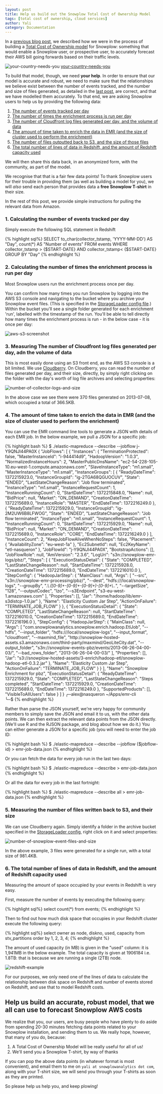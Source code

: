 ```yaml
---
layout: post
title: Help us build out the Snowplow Total Cost of Ownership Model
tags: [total cost of ownership, cloud services]
author: Yali
category: Documentation
---
```


In a [previous blog post][previous-post], we described how we were in the process of building a [Total Cost of Ownership model][previous-post] for Snowplow: something that would enable a Snowplow user, or prospective user, to accurately forecast their AWS bill going forwards based on their traffic levels.

![your-country-needs-you] [your-country-needs-you]

To build that model, though, we need **your help**. In order to ensure that our model is accurate and robust, we need to make sure that the relationships we believe exist between the number of events tracked, and the number and size of files generated, as detailed in the [last post][previous-post], are correct, and that we have modelled them accurately. To that end, we are asking Snowplow users to help us by providing the following data:

1. [The number of events tracked per day](/blog/2013/07/10/help-us-build-out-the-snowplow-total-cost-of-ownership-model/#events-per-day)
2. [The number of times the enrichment process is run per day](/blog/2013/07/10/help-us-build-out-the-snowplow-total-cost-of-ownership-model/#runs-per-day)
3. [The number of Cloudfront log files generated per day, and the volume of data](/blog/2013/07/10/help-us-build-out-the-snowplow-total-cost-of-ownership-model/#log-files-per-day)
4. [The amount of time taken to enrich the data in EMR (and the size of cluster used to perform the enrichment)](/blog/2013/07/10/help-us-build-out-the-snowplow-total-cost-of-ownership-model/#emr-details)
5. [The number of files outputted back to S3, and the size of those files](/blog/2013/07/10/help-us-build-out-the-snowplow-total-cost-of-ownership-model/#output-back-to-s3)
6. [The total number of lines of data in Redshift, and the amount of Redshift capacity used](/blog/2013/07/10/help-us-build-out-the-snowplow-total-cost-of-ownership-model/#redshift-data-points)

We will then share this data back, in an anonymized form, with the community, as part of the model.

We recognise that that is a fair few data points! To thank Snowplow users for their trouble in providing them (as well as building a model for you), we will *also* send each person that provides data a **free Snowplow T-shirt** in their size.

In the rest of this post, we provide simple instructions for pulling the relevant data from Amazon.

<!--more-->

<h3><a name="events-per-day">1. Calculating the number of events tracked per day</a></h3>

Simply execute the following SQL statement in Redshift

{% highlight sql%}
SELECT
to_char(collector_tstamp, 'YYYY-MM-DD') AS "Day",
count(*) AS "Number of events"
FROM events
WHERE collector_tstamp > {$START-DATE}
AND collector_tstamp< {$START-DATE}
GROUP BY "Day"
{% endhighlight %}

<h3><a name="runs-per-day">2. Calculating the number of times the enrichment process is run per day</a></h3>

Most Snowplow users run the enrichment process once per day.

You can confirm how many times you run Snowplow by logging into the AWS S3 console and navigating to the bucket where you archive your Snowplow event files. (This is specified in the [StorageLoader config file][storage-loader-config-file].) Within the bucket you'll see a single folder generated for each enrichment 'run', labelled with the timestamp of the run. You'll be able to tell directly how many times the enrichment process is run - in the below case - it is once per day:

![aws-s3-screenshot][number-of-runs-per-day]

<h3><a name="log-files-per-day">3. Measuring The number of Cloudfront log files generated per day, adn the volume of data</a></h3>

This is most easily done using an S3 front end, as the AWS S3 console is a bit limited. We use [Cloudberry][cloudberry]. On Cloudberry, you can read the number of files generated per day, and their size, directly, by simply right clicking on the folder with the day's worth of log file archives and selecting properties:

![number-of-collector-logs-and-size][number-of-collector-logs-and-size]

In the above case we see there were 370 files generated on 2013-07-08, which occupied a total of 366.5KB.

<h3><a name="emr-details">4. The amount of time taken to enrich the data in EMR (and the size of cluster used to perform the enrichment)</a></h3>

You can use the EMR command line tools to generate a JSON with details of each EMR job. In the below example, we pull a JSON for a specific job:

{% highlight bash %}
$ ./elastic-mapreduce --describe --jobflow j-Y9QNJI44PA0X
{
  "JobFlows": [
    {
      "Instances": {
        "TerminationProtected": false,
        "MasterInstanceId": "i-944414d9",
        "HadoopVersion": "1.0.3",
        "NormalizedInstanceHours": 2,
        "MasterPublicDnsName": "ec2-54-228-105-10.eu-west-1.compute.amazonaws.com",
        "SlaveInstanceType": "m1.small",
        "MasterInstanceType": "m1.small",
        "InstanceGroups": [
          {
            "ReadyDateTime": 1372215923.0,
            "InstanceGroupId": "ig-2TGA68QGUOCUV",
            "State": "ENDED",
            "LastStateChangeReason": "Job flow terminated",
            "InstanceType": "m1.small",
            "InstanceRequestCount": 1,
            "InstanceRunningCount": 0,
            "StartDateTime": 1372215848.0,
            "Name": null,
            "BidPrice": null,
            "Market": "ON_DEMAND",
            "CreationDateTime": 1372215689.0,
            "InstanceRole": "MASTER",
            "EndDateTime": 1372216249.0
          },
          {
            "ReadyDateTime": 1372215929.0,
            "InstanceGroupId": "ig-2M2UW6B8LFWOG",
            "State": "ENDED",
            "LastStateChangeReason": "Job flow terminated",
            "InstanceType": "m1.small",
            "InstanceRequestCount": 1,
            "InstanceRunningCount": 0,
            "StartDateTime": 1372215929.0,
            "Name": null,
            "BidPrice": null,
            "Market": "ON_DEMAND",
            "CreationDateTime": 1372215689.0,
            "InstanceRole": "CORE",
            "EndDateTime": 1372216249.0
          }
        ],
        "InstanceCount": 2,
        "KeepJobFlowAliveWhenNoSteps": false,
        "Placement": {
          "AvailabilityZone": "eu-west-1a"
        },
        "Ec2SubnetId": null,
        "Ec2KeyName": "etl-nasqueron"
      },
      "JobFlowId": "j-Y9QNJI44PA0X",
      "BootstrapActions": [],
      "JobFlowRole": null,
      "AmiVersion": "2.3.6",
      "LogUri": "s3n:\/\/snowplow-emr-logs\/pbz\/",
      "Steps": [
        {
          "ExecutionStatusDetail": {
            "State": "COMPLETED",
            "LastStateChangeReason": null,
            "StartDateTime": 1372215928.0,
            "CreationDateTime": 1372215689.0,
            "EndDateTime": 1372216010.0
          },
          "StepConfig": {
            "HadoopJarStep": {
              "MainClass": null,
              "Args": [
                "--src",
                "s3n:\/\/snowplow-emr-processing\/pbz\/",
                "--dest",
                "hdfs:\/\/\/local\/snowplow-logs",
                "--groupBy",
                ".*\\.([0-9]+-[0-9]+-[0-9]+)-[0-9]+\\..*",
                "--targetSize",
                "128",
                "--outputCodec",
                "lzo",
                "--s3Endpoint",
                "s3-eu-west-1.amazonaws.com"
              ],
              "Properties": [],
              "Jar": "\/home\/hadoop\/lib\/emr-s3distcp-1.0.jar"
            },
            "Name": "Elasticity Custom Jar Step",
            "ActionOnFailure": "TERMINATE_JOB_FLOW"
          }
        },
        {
          "ExecutionStatusDetail": {
            "State": "COMPLETED",
            "LastStateChangeReason": null,
            "StartDateTime": 1372216010.0,
            "CreationDateTime": 1372215689.0,
            "EndDateTime": 1372216196.0
          },
          "StepConfig": {
            "HadoopJarStep": {
              "MainClass": null,
              "Args": [
                "com.snowplowanalytics.snowplow.enrich.hadoop.EtlJob",
                "--hdfs",
                "--input_folder",
                "hdfs:\/\/\/local\/snowplow-logs",
                "--input_format",
                "cloudfront",
                "--maxmind_file",
                "http:\/\/snowplow-hosted-assets.s3.amazonaws.com\/third-party\/maxmind\/GeoLiteCity.dat",
                "--output_folder",
                "s3n:\/\/snowplow-events-pbz\/events\/2013-06-26-04-00-03\/",
                "--bad_rows_folder",
                "2013-06-26-04-00-03\/"
              ],
              "Properties": [],
              "Jar": "s3:\/\/snowplow-hosted-assets\/3-enrich\/hadoop-etl\/snowplow-hadoop-etl-0.3.2.jar"
            },
            "Name": "Elasticity Custom Jar Step",
            "ActionOnFailure": "TERMINATE_JOB_FLOW"
          }
        }
      ],
      "Name": "Snowplow Enrichment for pbz",
      "ExecutionStatusDetail": {
        "ReadyDateTime": 1372215929.0,
        "State": "COMPLETED",
        "LastStateChangeReason": "Steps completed",
        "StartDateTime": 1372215929.0,
        "CreationDateTime": 1372215689.0,
        "EndDateTime": 1372216249.0
      },
      "SupportedProducts": [],
      "VisibleToAllUsers": false
    }
  ]
}
╭─alex@nasqueron  ~/Apps/emr-cli  
╰─$
{% endhighlight %}

Rather than parse the JSON yourself, we're very happy for community members to simply save the JSON and email it to us, with the other data points. We can then extract the relevant data points from the JSON directly. (We'll use R and the RJSON package, and blog about how we do it.) You can either generate a JSON for a specific job (you will need to enter the job ID:

{% highlight bash %}
$ ./elastic-mapreduce --describe --jobflow {$jobflow-id} > emr-job-data.json
{% endhighlight %}

Or you can fetch the data for every job run in the last two days:

{% highlight bash %}
$ ./elastic-mapreduce --describe > emr-job-data.json
{% endhighlight %}

Or all the data for every job in the last fortnight:

{% highlight bash %}
$ ./elastic-mapreduce --describe all > emr-job-data.json
{% endhighlight %}

<h3><a name="output-back-to-s3">5. Measuring the number of files written back to S3, and their size</a></h3>

We can use Cloudberry again. Simply identify a folder in the archive bucket specified in the [StorageLoader config][storage-loader-config-file], right click on it and select properties:

![number-of-snowplow-event-files-and-size][number-of-snowplow-event-files-and-size]

In the above example, 3 files were generated for a single run, with a total size of 981.4KB.

<h3><a name="redshift-data-points">6. The total number of lines of data in Redshift, and the amount of Redshift capacity used</a></h3>

Measuring the amount of space occupied by your events in Redshift is very easy.

First, measure the number of events by executing the following query:

{% highlight sql%}
select count(*) from events;
{% endhighlight %}

Then to find out how much disk space that occupies in your Redshift cluster execute the following query:

{% highlight sql%}
select owner as node, diskno, used, capacity
from stv_partitions
order by 1, 2, 3, 4;
{% endhighlight %}

The amount of used capacity (in MB) is given in the "used" column: it is 1,941MB in the below example. The total capacity is given at 1906184 i.e. 1.8TB: that is because we are running a single (2TB) node.

![redshift-example][redshift-disk-space]

For our purposes, we only need one of the lines of data to calculate the relationship between disk space on Redshift and number of events stored on Redshift, and use that to model Redshift costs.

## Help us build an accurate, robust model, that we all can use to forecast Snowplow AWS costs

We realize that you, our users, are busy people who have plenty to do aside from spending 20-30 minutes fetching data points related to your Snowplow installation, and sending them to us. We really hope, however, that many of you do, because:

1. A Total Cost of Ownership Model will be really useful for all of us!
2. We'll send you a Snowplow T-shirt, by way of thanks

If you can pop the above data points (in whatever format is most convenient), and email them to me on `yali at snowplowanalytics dot com`, along with your T-shirt size, we will send you through your T-shirts as soon as they are printed.

So please help us help you, and keep plowing!

[tco-google-group]: https://groups.google.com/forum/#!searchin/snowplow-user/cloudfront$20cost/snowplow-user/b_HPkt3nwzo/Ms-J54e8bUYJ
[scalding-etl]: /blog/2013/04/03/snowplow-0.8.0-released-with-all-new-scalding-based-data-enrichment/
[small-files-problem]: /blog/2013/05/30/dealing-with-hadoops-small-files-problem/
[spot-instances]: /blog/2013/06/03/snowplow-0.8.6-released-with-performance-improvements/#task-instances
[your-country-needs-you]: /assets/img/blog/2013/07/your-country-needs-you.jpg
[cloudfront-collector]: https://github.com/snowplow/snowplow/tree/master/2-collectors/cloudfront-collector
[clojure-collector]: https://github.com/snowplow/snowplow/tree/master/2-collectors/clojure-collector
[browser-caching]: /blog/2013/07/02/reduce-your-cloudfront-bills-with-cache-control/
[emr-etl-runner-diagram]: /assets/img/blog/2013/07/emr-etl-runner-steps.png
[storage-loader-diagram]: /assets/img/blog/2013/07/storage-loader-steps.png
[storage-loader]: https://github.com/snowplow/snowplow/wiki/1-Installing-the-StorageLoader
[emr-etl-runner]: https://github.com/snowplow/snowplow/wiki/setting-up-EmrEtlRunner
[line-graph]: /assets/img/blog/2013/07/line-graph.png
[step-function]: /assets/img/blog/2013/07/step-function.png
[emr-costs]: /assets/img/blog/2013/07/emr-costs.png
[redshift-costs]: /assets/img/blog/2013/07/redshift-costs.png
[emr-etl-runner-config-file]: https://github.com/snowplow/snowplow/wiki/EmrEtlRunner-setup#wiki-configuration
[number-of-runs-per-day]: /assets/img/blog/2013/07/number-of-runs-per-day.png
[storage-loader-config-file]: https://github.com/snowplow/snowplow/wiki/1-installing-the-storageloader#wiki-configuration
[number-of-collector-logs-generated-per-day]: /assets/img/blog/2013/07/number-of-collector-logs-generated-per-day.png
[bucket-explorer]: http://www.bucketexplorer.com/
[cloudberry]: http://www.cloudberrylab.com/
[number-of-collector-logs-and-size]: /assets/img/blog/2013/07/number-of-collector-logs-and-size.JPG
[redshift-disk-space]: /assets/img/blog/2013/07/redshift-disk-space.JPG
[number-of-snowplow-event-files-and-size]: /assets/img/blog/2013/07/number-of-snowplow-event-files-and-size.JPG
[previous-post]: /blog/2013/07/09/understanding-how-different-parts-of-the-Snowplow-data-pipeline-drive-AWS-costs/
